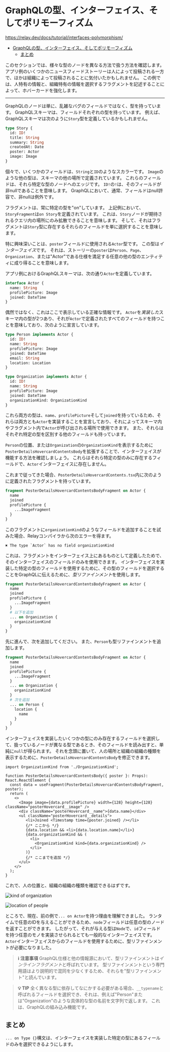 # GraphQLの型、インターフェイス、そしてポリモーフィズム

<https://relay.dev/docs/tutorial/interfaces-polymorphism/>

- [GraphQLの型、インターフェイス、そしてポリモーフィズム](#graphqlの型インターフェイスそしてポリモーフィズム)
  - [まとめ](#まとめ)

このセクションでは、様々な型のノードを異なる方法で扱う方法を確認します。
アプリ例のいくつかのニュースフィードストーリーは人によって投稿される一方で、ほかは組織によって投稿されることに気付いたかもしれません。
この例では、人特有の情報と、組織特有の情報を選択するフラグメントを記述することによって、ホバーカードを強化します。

---

GraphQLのノードは単に、乱雑なバグのフィールドではなく、型を持っています。
GraphQLスキーマは、フィールドそれぞれの型を持っています。
例えば、GraphQLスキーマは次のように`Story`型を定義しているかもしれません。

```graphql
type Story {
  id: ID!
  title: String
  summary: String
  createdAt: Date
  poster: Actor
  image: Image
}
```

個々で、いくつかのフィールドは、`String`と`ID`のようなスカラーです。
`Image`のような他の型は、スキーマの他の場所で定義されています。
これらのフィールドは、それら特定な型のノードへのエッジです。
`ID!`の`!`は、そのフィールドが非nullであることを意味します。
GraphQLにおいて、通常、フィールドはnull許容で、非nullは例外です。

フラグメントは、常に特定の型を"on"しています。
上記例において、`StoryFragment`は`on Story`を定義されています。
これは、`Story`ノードが期待されるクエリ内の場所にのみ拡散できることを意味します。
そして、それはフラグメントは`Story`型に存在するそれらのフィールドを単に選択することを意味します。

特に興味深いことは、`poster`フィールドに使用される`Actor`型です。
この型は*インターフェイス*です。
それは、ストーリーの`poster`は`Person`、`Page`、`Organization`、または"Actor"である仕様を満足する任意の他の型のエンティティに成り得ることを意味します。

アプリ例におけるGraphQLスキーマは、次の通り`Actor`を定義しています。

```graphql
interface Actor {
  name: String
  profilePicture: Image
  joined: DateTime
}
```

偶然ではなく、これはここで表示している正確な情報です。
`Actor`を*実装した*スキーマ内の型が2つあり、それが`Actor`で定義されたすべてのフィールドを持つことを意味しており、次のように宣言しています。

```graphql
type Person implements Actor {
  id: ID!
  name: String
  profilePicture: Image
  joined: DateTime
  email: String
  location: Location
}

type Organization implements Actor {
  id: ID!
  name: String
  profilePicture: Image
  joined: DateTime
  organizationKind: OrganizationKind
}
```

これら両方の型は、`name`、`profilePicture`そして`joined`を持っているため、それらは両方とも`Actor`を実装することを宣言しており、それによってスキーマ内やフラグメント内で`Actor`が呼び出される場所で使用できます。
また、それらはそれぞれ特定の型を区別する他のフィールドも持っています。

`Person`の位置、または`Organization`の`OrganizationKind`を表示するために`PosterDetailsHovercardContentsBody`を拡張することで、インターフェイスが機能する方法を確認しましょう。
これらはそれら特定の型のみに存在するフィールドで、`Actor`インターフェイスに存在しません。

これまで従ってきた場合、`PosterDetailsHovercardContents.tsx`内に次のように定義されたフラグメントを持っています。

```graphql
fragment PosterDetailsHovercardContentsBodyFragment on Actor {
  name
  joined
  profilePicture {
    ...ImageFragment
  }
}
```

このフラグメントに`organizationKind`のようなフィールドを追加することを試みた場合、Relayコンパイラから次のエラーを得ます。

```text
✖︎ The type `Actor` has no field organizationKind
```

これは、フラグメントをインターフェイス上にあるものとして定義したためで、そのインターフェイスのフィールドのみを使用できます。
インターフェイスを実装した特定の型のフィールドを使用するために、その型のフィールドを選択することをGraphQLに伝えるために、*型リファインメント*を使用します。

```graphql
fragment PosterDetailsHovercardContentsBodyFragment on Actor {
  name
  joined
  profilePicture {
    ...ImageFragment
  }
  # 以下を追加
  ... on Organization {
    organizationKind
  }
}
```

先に進んで、次を追加してください。
また、`Person`も型リファインメントを追加します。

```graphql
fragment PosterDetailsHovercardContentsBodyFragment on Actor {
  name
  joined
  profilePicture {
    ...ImageFragment
  }
  ... on Organization {
    organizationKind
  }
  # 次を追加
  ... on Person {
    location {
      name
    }
  }
}
```

インターフェイスを実装したいくつかの型にのみ存在するフィールドを選択して、扱っているノードが異なる型であるとき、そのフィールドを読み出すと、単純に`null`が得られます。
それを念頭に置いて、人の場所と組織の組織の種類を表示するために、`PosterDetailsHovercardContentsBody`を修正できます。

```tsx
import OrganizationKind from './OrganizationKind';

function PosterDetailsHovercardContentsBody({ poster }: Props): React.ReactElement {
  const data = useFragment(PosterDetailsHovercardContentsBodyFragment, poster);
  return (
    <>
      <Image image={data.profilePicture} width={128} height={128} className="posterHovercard__image" />
      <div className="posterHovercard__name">{data.name}</div>
      <ul className="posterHovercard__details">
         <li>Joined <Timestamp time={poster.joined} /></li>
         {/* ここから */}
         {data.location && <li>{data.location.name}</li>}
         {data.organizationKind && (
           <li>
             <OrganizationKind kind={data.organizationKind} />
           </li>
         )}
         {/* ここまでを追加 */}
      </ul>
    </>
  );
}
```

これで、人の位置と、組織の組織の種類を確認できるはずです。

![kind of organization](https://relay.dev/assets/images/interfaces-organization-screenshot-3614512165c0726ffd8c8b5e30a8ee6a.png)

![location of people](https://relay.dev/assets/images/interfaces-person-screenshot-4926f665a489443785ec6223110fe725.png)

ところで、現在、前の例で`... on Actor`を持つ理由を理解できました。
ランタイムで任意のIDを与えることができるため、`node`フィールドは任意の型のノードを返すことができます。
したがって、それが与える型は`Node`で、`id`フィールドを持つ任意のモノを実装させられるとても一般的なインターフェイスです。
`Actor`インターフェイスからのフィールドを使用するために、型リファインメントが必要になりました。

> **ℹ 注意事項**
> GraphQL仕様と他の情報源において、型リファインメントは*インラインフラグメント*と呼ばれています。
> 型リファインメントという専門用語はより説明的で混同を少なくするため、それらを"型リファインメント"と読んでいます。

> **💡 TIP**
> 全く異なる型に依存してなにかする必要がある場合、`__typename`と呼ばれるフィールドを選択でき、それは、例えば"Person"または"Organization"のような具体的な型の名前を文字列で返します。
> これは、GraphQLの組み込み機能です。

## まとめ

`... on Type {}`構文は、インターフェイスを実装した特定の型にあるフィールドのみを選択できるようにします。
